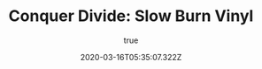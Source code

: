 ---
title: "Conquer Divide: Slow Burn Vinyl"
excerpt: "dsadasdad"
coverImage: "/assets/blog/conquer-divide-slow-burn/cover.jpg"
date: "2020-03-16T05:35:07.322Z"
author:
  name: 
  picture: ""
ogImage:
  url: ""
--- 